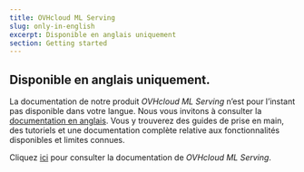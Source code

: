```yaml
---
title: OVHcloud ML Serving
slug: only-in-english
excerpt: Disponible en anglais uniquement
section: Getting started
---
```


## Disponible en anglais uniquement.

La documentation de notre produit *OVHcloud ML Serving* n’est pour l’instant pas disponible dans votre langue. Nous vous invitons à consulter la [documentation en anglais](https://docs.ovh.com/gb/en/serving-engine/).
Vous y trouverez des guides de prise en main, des tutoriels et une documentation complète relative aux fonctionnalités disponibles et limites connues. 

Cliquez [ici](https://docs.ovh.com/gb/en/serving-engine/) pour consulter la documentation de *OVHcloud ML Serving*.

